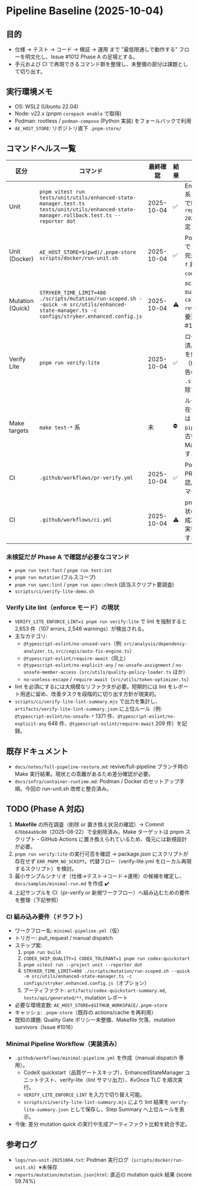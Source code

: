 # Pipeline Baseline (2025-10-04)

## 目的
- 仕様 → テスト → コード → 検証 → 運用 まで "最低限通しで動作する" フローを明文化し、Issue #1012 Phase A の足場とする。
- 手元および CI で再現できるコマンド群を整理し、未整備の部分は課題として切り出す。

## 実行環境メモ
- OS: WSL2 (Ubuntu 22.04)
- Node: v22.x (pnpm `corepack enable` で取得)
- Podman: rootless / `podman-compose` (Python 実装) をフォールバックで利用
- `AE_HOST_STORE`: リポジトリ直下 `.pnpm-store/`

## コマンドヘルス一覧
| 区分 | コマンド | 最終確認 | 結果 | 備考 |
|------|----------|----------|------|------|
| Unit | `pnpm vitest run tests/unit/utils/enhanced-state-manager.test.ts tests/unit/utils/enhanced-state-manager.rollback.test.ts --reporter dot` | 2025-10-04 | ✅ | EnhancedStateManager 系 49 ケースがローカルで緑化。ログは `reports/unit-20251004.log` に保存予定 (TODO)。 |
| Unit (Docker) | `AE_HOST_STORE=$(pwd)/.pnpm-store scripts/docker/run-unit.sh` | 2025-10-04 | ✅ | Podman フォールバックで 83 ケースが約 45s で完走。`podman compose -f` 非対応時は `podman-compose` に自動切替。 |
| Mutation (Quick) | `STRYKER_TIME_LIMIT=480 ./scripts/mutation/run-scoped.sh --quick -m src/utils/enhanced-state-manager.ts -c configs/stryker.enhanced.config.js` | 2025-10-04 | ⚠️ | score 59.74% / survived 184。`calculateChecksum` / `reviveEntryData` 周辺が要追加テスト (Issue #1016)。 |
| Verify Lite | `pnpm run verify:lite` | 2025-10-04 | ✅ | ローカルスクリプト追加済。TypeScript エラーを解消し exit 0 を確認（lint は非強制のため警告のみ出力）。実行前に `.stryker-tmp` を自動削除するよう対応。 |
| Make targets | `make test-*` 系 | 未 | ⛔ | ルートに Makefile が存在せず、直近のテーブルは `docs/notes/full-pipeline-restore.md` の古い情報。Phase A で Makefile 復元可否を調査する。 |
| CI | `.github/workflows/pr-verify.yml` | 2025-10-04 | ✅ | Podman cache 導入の PR #1014 でローカル確認。CI 側での成功は PR マージ後に要確認。 |
| CI | `.github/workflows/ci.yml` | 2025-10-04 | ⚠️ | pnpm cache を追加。現状の main ブランチでの成功状況は未確認。CI 再実行後にログをレビューする。 |

### 未検証だが Phase A で確認が必要なコマンド
- `pnpm run test:fast` / `pnpm run test:int`
- `pnpm run mutation` (フルスコープ)
- `pnpm run spec:lint` / `pnpm run spec:check` (該当スクリプト要調査)
- `scripts/ci/verify-lite-demo.sh`

### Verify Lite lint（enforce モード）の現状
- `VERIFY_LITE_ENFORCE_LINT=1 pnpm run verify:lite` で lint を強制すると 2,653 件（107 errors, 2,546 warnings）が検出される。
- 主なカテゴリ:
  - `@typescript-eslint/no-unused-vars`（例: `src/analysis/dependency-analyzer.ts`, `src/cegis/auto-fix-engine.ts`）
  - `@typescript-eslint/require-await`（同上）
  - `@typescript-eslint/no-explicit-any` / `no-unsafe-assignment` / `no-unsafe-member-access`（`src/utils/quality-policy-loader.ts` ほか）
  - `no-useless-escape` / `require-await`（`src/utils/token-optimizer.ts`）
- lint を必須にするには大規模なリファクタが必要。短期的には lint をレポート用途に留め、改善タスクを段階的に切り出す方針が現実的。
- `scripts/ci/verify-lite-lint-summary.mjs` で出力を集計し、`artifacts/verify-lite-lint-summary.json` に上位ルール（例: `@typescript-eslint/no-unsafe-*` 1371 件、`@typescript-eslint/no-explicit-any` 648 件、`@typescript-eslint/require-await` 209 件）を記録。

## 既存ドキュメント
- `docs/notes/full-pipeline-restore.md`: revive/full-pipeline ブランチ時の Make 実行結果。現状との乖離があるため差分確認が必要。
- `docs/infra/container-runtime.md`: Podman / Docker のセットアップ手順。今回の run-unit.sh 改修と整合済み。

## TODO (Phase A 対応)
1. **Makefile** の所在調査（削除 or 置き換え状況の確認）→ Commit `676b64ab9c00`（2025-08-22）で全削除済み。Make ターゲットは pnpm スクリプト・GitHub Actions に置き換えられているため、復元には新規設計が必要。
2. `pnpm run verify:lite` の実行可否を確認 → package.json にスクリプトが存在せず `ERR_PNPM_NO_SCRIPT`。代替フロー（verify-lite.yml をローカル再現するスクリプト）を検討。
3. 最小サンプルシナリオ（仕様→テスト→コード→運用）の候補を確定し、`docs/samples/minimal-run.md` を作成 ✔️
4. 上記サンプルを CI（pr-verify or 新規ワークフロー）へ組み込むための要件を整理（下記参照）

### CI 組み込み要件（ドラフト）
- ワークフロー名: `minimal-pipeline.yml`（仮）
- トリガー: pull_request / manual dispatch
- ステップ案:
  1. `pnpm run build`
  2. `CODEX_SKIP_QUALITY=1 CODEX_TOLERANT=1 pnpm run codex:quickstart`
  3. `pnpm vitest run --project unit --reporter dot`
  4. `STRYKER_TIME_LIMIT=480 ./scripts/mutation/run-scoped.sh --quick -m src/utils/enhanced-state-manager.ts -c configs/stryker.enhanced.config.js`（オプション）
  5. アーティファクト: `artifacts/codex-quickstart-summary.md`, `tests/api/generated/**`, mutation レポート
- 必要な環境変数: `AE_HOST_STORE=$GITHUB_WORKSPACE/.pnpm-store`
- キャッシュ: `.pnpm-store`（既存の actions/cache を再利用）
- 既知の課題: Quality Gate ポリシー未整備、Makefile 欠落、mutation survivors（Issue #1016）

### Minimal Pipeline Workflow（実装済み）
- `.github/workflows/minimal-pipeline.yml` を作成（manual dispatch 専用）。
  - CodeX quickstart（品質ゲートスキップ）、EnhancedStateManager ユニットテスト、verify-lite（lint サマリ出力）、KvOnce TLC を順次実行。
  - `VERIFY_LITE_ENFORCE_LINT` を入力で切り替え可能。
  - `scripts/ci/verify-lite-lint-summary.mjs` により lint 結果を `verify-lite-summary.json` として保存し、Step Summary へ上位ルールを表示。
- 今後: 差分 mutation quick の実行や生成アーティファクト比較を統合予定。

## 参考ログ
- `logs/run-unit-20251004.txt`: Podman 実行ログ（`scripts/docker/run-unit.sh`）※未保存
- `reports/mutation/mutation.json|html`: 直近の mutation quick 結果 (score 59.74%)
